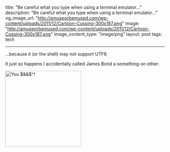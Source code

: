 title: "Be careful what you type when using a terminal emulator…"
description: "Be careful what you type when using a terminal emulator…"
og_image_url: "http://amuseorbemused.com/wp-content/uploads/2011/12/Cartoon-Cussing-300x187.png"
image: "http://amuseorbemused.com/wp-content/uploads/2011/12/Cartoon-Cussing-300x187.png"
image_content_type: "image/png"
layout: post
tags: tech

---

…because it (or the shell) may not support UTF8.

It just so happens I accidentally called James Bond a something-or-other:

<img width="240px" src="http://funkshional.files.wordpress.com/2012/02/shell-insult.png" alt="You $&&$^!">


